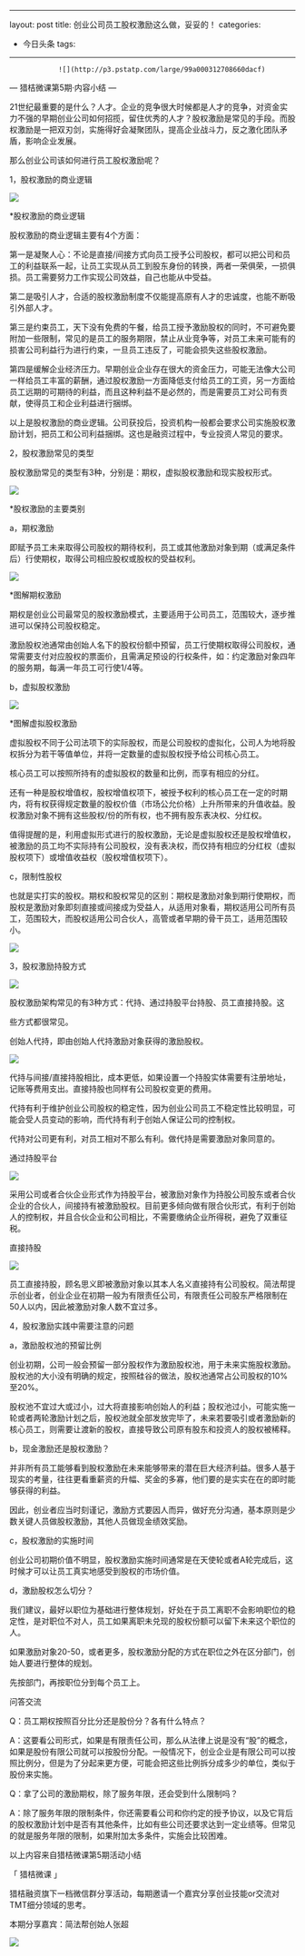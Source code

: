 
---
layout: post
title: 创业公司员工股权激励这么做，妥妥的！
categories:
- 今日头条
tags:
---
				![](http://p3.pstatp.com/large/99a000312708660dacf)

— 猎桔微课第5期·内容小结 —

21世纪最重要的是什么？人才。企业的竞争很大时候都是人才的竞争，对资金实力不强的早期创业公司如何招揽，留住优秀的人才？股权激励是常见的手段。而股权激励是一把双刃剑，实施得好会凝聚团队，提高企业战斗力，反之激化团队矛盾，影响企业发展。

那么创业公司该如何进行员工股权激励呢？

1，股权激励的商业逻辑 

![](http://p5a.pstatp.com/large/99b00030e732da95210)

*股权激励的商业逻辑

股权激励的商业逻辑主要有4个方面：

第一是凝聚人心：不论是直接/间接方式向员工授予公司股权，都可以把公司和员工的利益联系一起，让员工实现从员工到股东身份的转换，两者一荣俱荣，一损俱损。员工需要努力工作实现公司效益，自己也能从中受益。

第二是吸引人才，合适的股权激励制度不仅能提高原有人才的忠诚度，也能不断吸引外部人才。

第三是约束员工，天下没有免费的午餐，给员工授予激励股权的同时，不可避免要附加一些限制，常见的是员工的服务期限，禁止从业竞争等，对员工未来可能有的损害公司利益行为进行约束，一旦员工违反了，可能会损失这些股权激励。

第四是缓解企业经济压力。早期创业企业存在很大的资金压力，可能无法像大公司一样给员工丰富的薪酬，通过股权激励一方面降低支付给员工的工资，另一方面给员工远期的可期待的利益，而且这种利益不是必然的，而是需要员工对公司有贡献，使得员工和企业利益进行捆绑。

以上是股权激励的商业逻辑。公司获投后，投资机构一般都会要求公司实施股权激励计划，把员工和公司利益捆绑。这也是融资过程中，专业投资人常见的要求。

2，股权激励常见的类型 

股权激励常见的类型有3种，分别是：期权，虚拟股权激励和现实股权形式。

![](http://p9.pstatp.com/large/99a00031272673fdee1)

*股权激励的主要类别

a，期权激励

即赋予员工未来取得公司股权的期待权利，员工或其他激励对象到期（或满足条件后）行使期权，取得公司相应股权或股权的受益权利。

![](http://p1.pstatp.com/large/9990003bd4b511893d1)

*图解期权激励

期权是创业公司最常见的股权激励模式，主要适用于公司员工，范围较大，逐步推进可以保持公司股权稳定。

激励股权池通常由创始人名下的股权份额中预留，员工行使期权取得公司股权，通常需要支付对应股权的票面价，且需满足预设的行权条件，如：约定激励对象四年的服务期，每满一年员工可行使1/4等。

b，虚拟股权激励

![](http://p3.pstatp.com/large/99b00030e77d60d0995)

*图解虚拟股权激励

虚拟股权不同于公司法项下的实际股权，而是公司股权的虚拟化，公司人为地将股权拆分为若干等值单位，并将一定数量的虚拟股权授予给公司核心员工。

核心员工可以按照所持有的虚拟股权的数量和比例，而享有相应的分红。

还有一种是股权增值权，股权增值权项下，被授予权利的核心员工在一定的时期内，将有权获得规定数量的股权价值（市场公允价格）上升所带来的升值收益。股权激励对象不拥有这些股权/份的所有权，也不拥有股东表决权、分红权。

值得提醒的是，利用虚拟形式进行的股权激励，无论是虚拟股权还是股权增值权，被激励的员工均不实际持有公司股权，没有表决权，而仅持有相应的分红权（虚拟股权项下）或增值收益权（股权增值权项下）。

c，限制性股权

也就是实打实的股权。期权和股权常见的区别：期权是激励对象到期行使期权，而股权是激励对象即刻直接或间接成为受益人，从适用对象看，期权适用公司所有员工，范围较大，而股权适用公司合伙人，高管或者早期的骨干员工，适用范围较小。

![](http://p1.pstatp.com/large/99f000310936fae7f9c)

3，股权激励持股方式 

![](http://p3.pstatp.com/large/9980003cc91eebda962)

股权激励架构常见的有3种方式：代持、通过持股平台持股、员工直接持股。这

些方式都很常见。

创始人代持，即由创始人代持激励对象获得的激励股权。

![](http://p9.pstatp.com/large/9990003bd4c165e07af)

代持与间接/直接持股相比，成本更低，如果设置一个持股实体需要有注册地址，记账等费用支出。直接持股也同样有公司股权变更的费用。

代持有利于维护创业公司股权的稳定性，因为创业公司员工不稳定性比较明显，可能会受人员变动的影响，而代持有利于创始人保证公司的控制权。

代持对公司更有利，对员工相对不那么有利。做代持是需要激励对象同意的。

通过持股平台

![](http://p1.pstatp.com/large/9980003cc92bcdf164b)

采用公司或者合伙企业形式作为持股平台，被激励对象作为持股公司股东或者合伙企业的合伙人，间接持有被激励股权。目前更多倾向做有限合伙形式，有利于创始人的控制权，并且合伙企业和公司相比，不需要缴纳企业所得税，避免了双重征税。

直接持股

![](http://p3.pstatp.com/large/99a00031278e1d3e195)

员工直接持股，顾名思义即被激励对象以其本人名义直接持有公司股权。简法帮提示创业者，创业企业在初期一般为有限责任公司，有限责任公司股东严格限制在50人以内，因此被激励对象人数不宜过多。

4，股权激励实践中需要注意的问题 

a，激励股权池的预留比例

创业初期，公司一般会预留一部分股权作为激励股权池，用于未来实施股权激励。股权池的大小没有明确的规定，按照硅谷的做法，股权池通常占公司股权的10%至20%。

股权池不宜过大或过小，过大将直接影响创始人的利益；股权池过小，可能实施一轮或者两轮激励计划之后，股权池就全部发放完毕了，未来若要吸引或者激励新的核心员工，则需要让渡新的股权，直接导致公司原有股东和投资人的股权被稀释。

b，现金激励还是股权激励？

并非所有员工能够看到股权激励在未来能够带来的潜在巨大经济利益。很多人基于现实的考量，往往更看重薪资的升幅、奖金的多寡，他们要的是实实在在的即时能够获得的利益。

因此，创业者应当时刻谨记，激励方式要因人而异，做好充分沟通，基本原则是少数关键人员做股权激励，其他人员做现金绩效奖励。

c，股权激励的实施时间

创业公司初期价值不明显，股权激励实施时间通常是在天使轮或者A轮完成后，这时候才可以让员工真实地感受到股权的市场价值。

d，激励股权怎么切分？

我们建议，最好以职位为基础进行整体规划，好处在于员工离职不会影响职位的稳定性，是对职位不对人，员工如果离职未兑现的股权份额可以留下未来这个职位的人。

如果激励对象20-50，或者更多，股权激励分配的方式在职位之外在区分部门，创始人要进行整体的规划。

先按部门，再按职位分到每个员工上。

问答交流 

Q：员工期权按照百分比分还是股份分？各有什么特点？

A：这要看公司形式，如果是有限责任公司，那么从法律上说是没有“股”的概念，如果是股份有限公司就可以按股份分配。一般情况下，创业企业是有限公司可以按照比例分，但是为了分起来更方便，可能会把这些比例拆分成多少的单位，类似于股份来实施。

Q：拿了公司的激励期权，除了服务年限，还会受到什么限制吗？

A：除了服务年限的限制条件，你还需要看公司和你约定的授予协议，以及它背后的股权激励计划中是否有其他条件，比如有些公司还要求达到一定业绩等。但常见的就是服务年限的限制，如果附加太多条件，实施会比较困难。

以上内容来自猎桔微课第5期活动小结

「 猎桔微课 」

猎桔融资旗下一档微信群分享活动，每期邀请一个嘉宾分享创业技能or交流对TMT细分领域的思考。

本期分享嘉宾：简法帮创始人张超

![](http://p3.pstatp.com/large/99e0003cf1b0893c07e)
